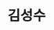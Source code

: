 ---
layout: hubs
key: Q208203
title: 김성수
name: 김성수
image: http://commons.wikimedia.org/wiki/Special:FilePath/Kim%20Seong-Soo%201950.jpg
description: 교육자, 정치인, 언론인
score: 0.0009880757912253974
degree: 6
---